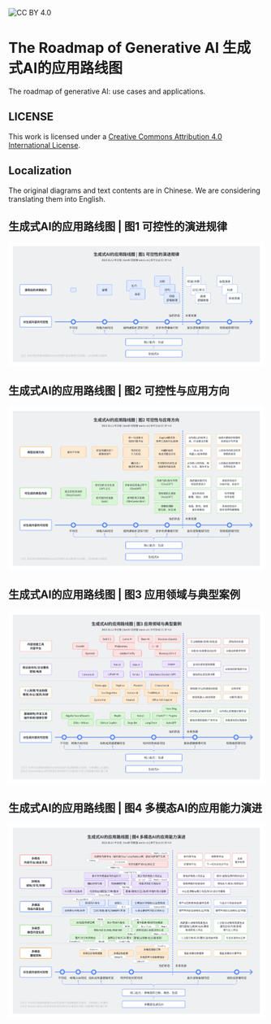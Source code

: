 ![CC BY 4.0](https://img.shields.io/badge/License-CC%20BY%204.0-lightgrey.svg)

# The Roadmap of Generative AI 生成式AI的应用路线图

The roadmap of generative AI: use cases and applications.

## LICENSE

This work is licensed under a
[Creative Commons Attribution 4.0 International License](http://creativecommons.org/licenses/by/4.0/).

## Localization

The original diagrams and text contents are in Chinese. We are considering
translating them into English.

## 生成式AI的应用路线图 | 图1 可控性的演进规律

![Controllability: The Evolution of Generative AI](./diagrams/generative-ai-controllability-01.png)

## 生成式AI的应用路线图 | 图2 可控性与应用方向

![Controllability: The Evolution of Generative AI](./diagrams/generative-ai-controllability-02.png)

## 生成式AI的应用路线图 | 图3 应用领域与典型案例

![Controllability: The Evolution of Generative AI](./diagrams/generative-ai-controllability-03.png)

## 生成式AI的应用路线图 | 图4 多模态AI的应用能力演进

![Controllability: The Evolution of Generative AI](./diagrams/generative-ai-controllability-04.png)
